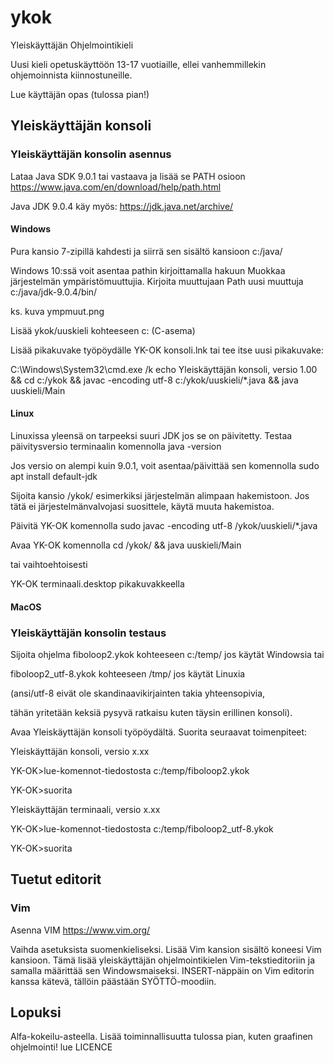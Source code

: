 # ykok
Yleiskäyttäjän Ohjelmointikieli


Uusi kieli opetuskäyttöön 13-17 vuotiaille, ellei vanhemmillekin ohjemoinnista kiinnostuneille.

Lue käyttäjän opas (tulossa pian!)
## Yleiskäyttäjän konsoli
### Yleiskäyttäjän konsolin asennus

Lataa Java SDK 9.0.1 tai vastaava ja lisää se PATH osioon
https://www.java.com/en/download/help/path.html

Java JDK 9.0.4 käy myös:
https://jdk.java.net/archive/

#### Windows

Pura kansio 7-zipillä kahdesti ja siirrä sen sisältö kansioon c:/java/

Windows 10:ssä voit asentaa pathin kirjoittamalla hakuun Muokkaa järjestelmän ympäristömuuttujia.
Kirjoita muuttujaan Path uusi muuttuja
c:/java/jdk-9.0.4/bin/

ks. kuva ympmuut.png


Lisää ykok/uuskieli kohteeseen c: (C-asema)

Lisää pikakuvake työpöydälle
YK-OK konsoli.lnk
tai tee itse uusi pikakuvake:


C:\Windows\System32\cmd.exe /k echo Yleiskäyttäjän konsoli, versio 1.00 && cd c:/ykok &&  javac -encoding utf-8 c:/ykok/uuskieli/*.java && java uuskieli/Main

#### Linux

Linuxissa yleensä on tarpeeksi suuri JDK jos se on päivitetty.
Testaa päivitysversio terminaalin komennolla
java -version

Jos versio on alempi kuin 9.0.1, voit asentaa/päivittää sen komennolla
sudo apt install default-jdk

Sijoita kansio /ykok/ esimerkiksi järjestelmän alimpaan hakemistoon. Jos tätä ei järjestelmänvalvojasi suosittele, käytä muuta hakemistoa.

Päivitä YK-OK komennolla
sudo javac -encoding utf-8 /ykok/uuskieli/*.java

Avaa YK-OK komennolla
cd /ykok/ && java uuskieli/Main

tai vaihtoehtoisesti

YK-OK terminaali.desktop
pikakuvakkeella


#### MacOS



### Yleiskäyttäjän konsolin testaus

Sijoita ohjelma fiboloop2.ykok kohteeseen c:/temp/ jos käytät Windowsia tai

fiboloop2_utf-8.ykok kohteeseen /tmp/ jos käytät Linuxia 

(ansi/utf-8 eivät ole skandinaavikirjainten takia yhteensopivia, 

tähän yritetään keksiä pysyvä ratkaisu kuten täysin erillinen konsoli).

Avaa Yleiskäyttäjän konsoli työpöydältä. Suorita seuraavat toimenpiteet:

Yleiskäyttäjän konsoli, versio x.xx


YK-OK>lue-komennot-tiedostosta c:/temp/fiboloop2.ykok


YK-OK>suorita


Yleiskäyttäjän terminaali, versio x.xx


YK-OK>lue-komennot-tiedostosta c:/temp/fiboloop2_utf-8.ykok


YK-OK>suorita



## Tuetut editorit

### Vim

Asenna VIM https://www.vim.org/

Vaihda asetuksista suomenkieliseksi. Lisää Vim kansion sisältö koneesi Vim kansioon. Tämä lisää yleiskäyttäjän ohjelmointikielen Vim-tekstieditoriin ja samalla määrittää sen Windowsmaiseksi.
INSERT-näppäin on Vim editorin kanssa kätevä, tällöin päästään SYÖTTÖ-moodiin.

## Lopuksi
Alfa-kokeilu-asteella. Lisää toiminnallisuutta tulossa pian, kuten graafinen ohjelmointi! lue LICENCE




